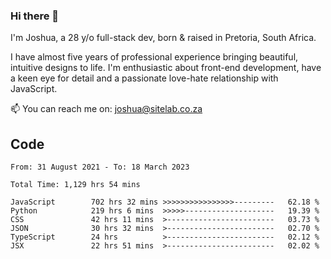 ### Hi there 👋

I'm Joshua, a 28 y/o full-stack dev, born & raised in Pretoria, South Africa. 

I have almost five years of professional experience bringing beautiful, intuitive designs to life. I'm enthusiastic about front-end development, have a keen eye for detail and a passionate love-hate relationship with JavaScript.

📫 You can reach me on: joshua@sitelab.co.za

## **Code**

<!--START_SECTION:waka-->

```text
From: 31 August 2021 - To: 18 March 2023

Total Time: 1,129 hrs 54 mins

JavaScript        702 hrs 32 mins >>>>>>>>>>>>>>>>---------   62.18 %
Python            219 hrs 6 mins  >>>>>--------------------   19.39 %
CSS               42 hrs 11 mins  >------------------------   03.73 %
JSON              30 hrs 32 mins  >------------------------   02.70 %
TypeScript        24 hrs          >------------------------   02.12 %
JSX               22 hrs 51 mins  >------------------------   02.02 %
```

<!--END_SECTION:waka-->
